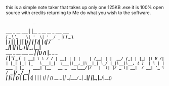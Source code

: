 this is a simple note taker that takes up only one 125KB .exe
it is 100% open source with credits returning to Me
do what you wish to the software.

                _                               
  ___ _ __ ___ | |__  _ __ __ _  ___ ___        
 / _ \ '_ ` _ \| '_ \| '__/ _` |/ __/ _ \       
|  __/ | | | | | |_) | | | (_| | (_|  __/       
 \___|_| |_| |_|_.__/|_| _\__,_|\___\___|       
  ___ _ __ ___  __ _| |_(_)_   _(_) |_ _   _    
 / __| '__/ _ \/ _` | __| \ \ / / | __| | | |   
| (__| | |  __/ (_| | |_| |\ V /| | |_| |_| |_  
 \___|_|  \___|\__,_|\__|_| \_/ |_|\__|\__, ( ) 
| \ | | ___ | |_    ___| |__   __ _  __|___/|/  
|  \| |/ _ \| __|  / __| '_ \ / _` |/ _ \/ __|  
| |\  | (_) | |_  | (__| | | | (_| | (_) \__ \_ 
|_| \_|\___/ \__|  \___|_| |_|\__,_|\___/|___(_)
